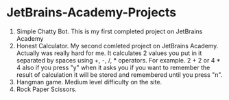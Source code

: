 # JetBrains-Academy-Projects

1. Simple Chatty Bot. This is my first completed project on JetBrains Academy
2. Honest Calculator. My second comleted project on JetBrains Academy. Actually was really hard for me. It calculates 2 values you put in it separated by spaces using +, -, /, * operators. For example. 2 + 2 or 4 * 4 also if you press "y" when it asks you if you want to remember the result of calculation it will be stored and remembered until you press "n".
3. Hangman game. Medium level difficulty on the site. 
4. Rock Paper Scissors.
